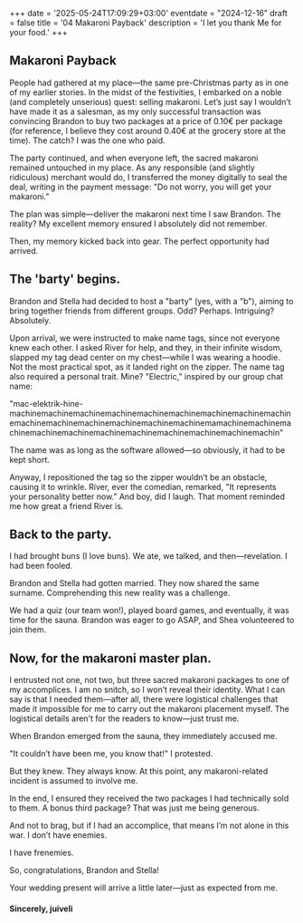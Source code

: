 +++
date = '2025-05-24T17:09:29+03:00'
eventdate = "2024-12-16"
draft = false
title = '04 Makaroni Payback'
description = 'I let you thank Me for your food.'
+++



## Makaroni Payback

People had gathered at my place—the same pre-Christmas party as in one of my earlier stories. In the midst of the festivities, I embarked on a noble (and completely unserious) quest: selling makaroni. Let’s just say I wouldn’t have made it as a salesman, as my only successful transaction was convincing Brandon to buy two packages at a price of 0.10€ per package (for reference, I believe they cost around 0.40€ at the grocery store at the time). The catch? I was the one who paid.

The party continued, and when everyone left, the sacred makaroni remained untouched in my place. As any responsible (and slightly ridiculous) merchant would do, I transferred the money digitally to seal the deal, writing in the payment message: "Do not worry, you will get your makaroni."

The plan was simple—deliver the makaroni next time I saw Brandon. The reality? My excellent memory ensured I absolutely did not remember.

Then, my memory kicked back into gear. The perfect opportunity had arrived.

## The 'barty' begins.

Brandon and Stella had decided to host a "barty" (yes, with a "b"), aiming to bring together friends from different groups. Odd? Perhaps. Intriguing? Absolutely.

Upon arrival, we were instructed to make name tags, since not everyone knew each other. I asked River for help, and they, in their infinite wisdom, slapped my tag dead center on my chest—while I was wearing a hoodie. Not the most practical spot, as it landed right on the zipper. The name tag also required a personal trait. Mine? "Electric," inspired by our group chat name:

"mac-elektrik-hine-machinemachinemachinemachinemachinemachinemachinemachinemachinemachinemachinemachinemachinemachinemachinemamachinemachinemachinemachinemachinemachinemachinemachinemachinemachinemachin"

The name was as long as the software allowed—so obviously, it had to be kept short.

Anyway, I repositioned the tag so the zipper wouldn’t be an obstacle, causing it to wrinkle. River, ever the comedian, remarked, "It represents your personality better now." And boy, did I laugh. That moment reminded me how great a friend River is.

## Back to the party. 

I had brought buns (I love buns). We ate, we talked, and then—revelation. I had been fooled.

Brandon and Stella had gotten married. They now shared the same surname. Comprehending this new reality was a challenge.

We had a quiz (our team won!), played board games, and eventually, it was time for the sauna. Brandon was eager to go ASAP, and Shea volunteered to join them.

## Now, for the makaroni master plan.


I entrusted not one, not two, but three sacred makaroni packages to one of my accomplices. I am no snitch, so I won’t reveal their identity. What I can say is that I needed them—after all, there were logistical challenges that made it impossible for me to carry out the makaroni placement myself. The logistical details aren't for the readers to know—just trust me.

When Brandon emerged from the sauna, they immediately accused me.

"It couldn’t have been me, you know that!" I protested.

But they knew. They always know. At this point, any makaroni-related incident is assumed to involve me.

In the end, I ensured they received the two packages I had technically sold to them. A bonus third package? That was just me being generous.

And not to brag, but if I had an accomplice, that means I’m not alone in this war. I don’t have enemies.

I have frenemies.

So, congratulations, Brandon and Stella!

Your wedding present will arrive a little later—just as expected from me.

#### Sincerely, juiveli